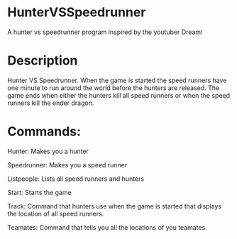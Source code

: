 # HunterVSSpeedrunner
A hunter vs speedrunner program inspired by the youtuber Dream! 

# Description
Hunter VS Speedrunner. When the game is started the speed runners have one minute to run around the world before the hunters are released. The game ends when either the hunters kill all speed runners or when the speed runners kill the ender dragon. 

# Commands:
Hunter: Makes you a hunter 

Speedrunner: Makes you a speed runner

Listpeople: Lists all speed runners and hunters

Start: Starts the game

Track: Command that hunters use when the game is started that displays the location of all speed runners.

Teamates: Command that tells you all the locations of you teamates.
